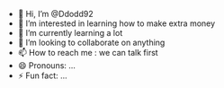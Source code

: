 - 👋 Hi, I’m @Ddodd92
- 👀 I’m interested in learning how to make extra money
- 🌱 I’m currently learning a lot
- 💞️ I’m looking to collaborate on anything
- 📫 How to reach me : we can talk first
- 😄 Pronouns: ...
- ⚡ Fun fact: ...

<!---
Ddodd92/Ddodd92 is a ✨ special ✨ repository because its `README.md` (this file) appears on your GitHub profile.
You can click the Preview link to take a look at your changes.
--->
